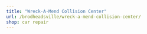 ```yaml
---
title: "Wreck-A-Mend Collision Center"
url: /brodheadsville/wreck-a-mend-collision-center/
shop: car repair
---
```

